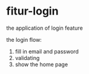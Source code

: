 # fitur-login
the application of login feature

the login flow:
1. fill in email and password
2. validating
3. show the home page
